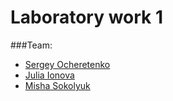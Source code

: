 # Laboratory work 1

###Team:
+ [Sergey Ocheretenko](https://github.com/SergeyOcheretenko)
+ [Julia Ionova](https://github.com/juliion)
+ [Misha Sokolyuk](https://github.com/SokolyukMisha)

